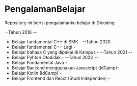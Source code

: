 # PengalamanBelajar
Repository ini berisi pengalamanku belajar di Dicoding

--Tahun 2018 --
- Belajar fundamental C++ di SMK -
--Tahun 2020 --
- Belajar fundamental C++ Lagi -
- Belajar bahasa C yang dipakai di Kampus -
--Tahun 2021 --
- Belajar Pyhton Otodidak -
--Tahun 2022 --
- Belajar Fundamental Java -
- Belajar Backend menggunakan Javascript (IdCamp)- 
- Belajar Kotlin (IdCamp) -
- Belajar Frontend dan React (Studi Independen) -
